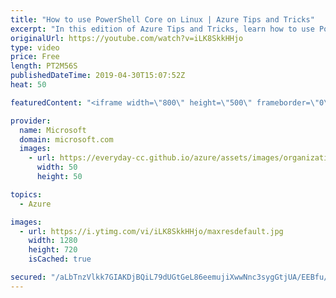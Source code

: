 ```yaml
---
title: "How to use PowerShell Core on Linux | Azure Tips and Tricks"
excerpt: "In this edition of Azure Tips and Tricks, learn how to use PowerShell Core on Linux in integration with Azure Cloud Shell.   For more tips and tricks, visit: http://azuredev.tips     Get started with 12 months of free services and $200 USD in credit. Create your free account today with Microsoft Azure:"
originalUrl: https://youtube.com/watch?v=iLK8SkkHHjo
type: video
price: Free
length: PT2M56S
publishedDateTime: 2019-04-30T15:07:52Z
heat: 50

featuredContent: "<iframe width=\"800\" height=\"500\" frameborder=\"0\" src=\"https://www.youtube.com/embed/iLK8SkkHHjo\" allow=\"accelerometer; autoplay; encrypted-media; gyroscope; picture-in-picture\" allowfullscreen></iframe>"

provider:
  name: Microsoft
  domain: microsoft.com
  images:
    - url: https://everyday-cc.github.io/azure/assets/images/organizations/microsoft.com-50x50.jpg
      width: 50
      height: 50

topics:
  - Azure

images:
  - url: https://i.ytimg.com/vi/iLK8SkkHHjo/maxresdefault.jpg
    width: 1280
    height: 720
    isCached: true

secured: "/aLbTnzVlkk7GIAKDjBQiL79dUGtGeL86eemujiXwwNnc3sygGtjUA/EEBfu/HPHwb59GVIJnhIK5RWFHFhqSe1QUYDm0qGUlKYQ87v79Hdw1fz8EAccra0fVqfuwIzf6gBMGyMXiuIJoSKHWCa1uPedLG8qgh7YLHF04z1qKutrb733AARotpIepDg233dT/E9zDsfTV4acnkpPlLRKtlTKP9UcgTQN1lERYa7XougQtGT2PwUFDp5H/7TVZuSjvOdmrDu4lFp8PuJ3Q2N6EOX7lu3INPG6M8zjEChfo6SlnAFYxfPkGtXVgsN+3K8nQNGbL77ZsloLB4LUxwhSj846T3tf4cGB5Lzcwx0bHAKfM141aI3pOoQ39zEnwsUvDjpBS4nCDKtk6djRHMISA7TXKkd7VvvamqQG3bpJWHY=;mbwMEARYcHWA3SL4LHFxcg=="
---
```


